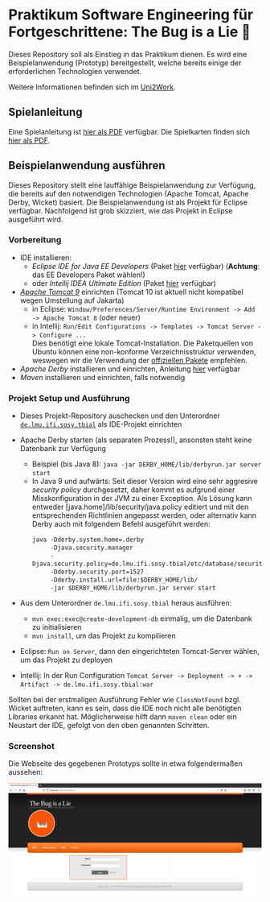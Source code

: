 # Praktikum Software Engineering für Fortgeschrittene: The Bug is a Lie 🐞

Dieses Repository soll als Einstieg in das Praktikum dienen.
Es wird eine Beispielanwendung (Prototyp) bereitgestellt,
welche bereits einige der erforderlichen Technologien verwendet.

Weitere Informationen befinden sich im [Uni2Work](https://uni2work.ifi.lmu.de/course/W20/IfI/SWEP).

## Spielanleitung

Eine Spielanleitung ist [hier als PDF](TBIAL_Spielanleitung.pdf) verfügbar.
Die Spielkarten finden sich [hier als PDF](TBIAL_Spielkarten.pdf).

## Beispielanwendung ausführen

Dieses Repository stellt eine lauffähige Beispielanwendung zur Verfügung,
die bereits auf den notwendigen Technologien (Apache Tomcat, Apache Derby, Wicket) basiert.
Die Beispielanwendung ist als Projekt für Eclipse verfügbar.
Nachfolgend ist grob skizziert, wie das Projekt in Eclipse ausgeführt wird.

### Vorbereitung

- IDE installieren:
    + *Eclipse IDE for Java EE Developers* (Paket [hier](https://www.eclipse.org/downloads/eclipse-packages/) verfügbar)
      (**Achtung**: das EE Developers Paket wählen!)
    + oder *Intellij IDEA Ultimate Edition* (Paket [hier](https://www.jetbrains.com/idea/download/#section=linux) verfügbar)
- [*Apache Tomcat 9*](http://tomcat.apache.org/) einrichten (Tomcat 10 ist aktuell nicht kompatibel wegen Umstellung auf Jakarta)
    + in Eclipse: `Window/Preferences/Server/Runtime Environment -> Add -> Apache Tomcat 8` (oder neuer)
    + in Intellij: `Run/Edit Configurations -> Templates -> Tomcat Server -> Configure ...`  
      Dies benötigt eine lokale Tomcat-Installation. Die Paketquellen von Ubuntu können
      eine non-konforme Verzeichnisstruktur verwenden, weswegen wir die Verwendung der [offiziellen Pakete](http://tomcat.apache.org/) empfehlen.
- *Apache Derby* installieren und einrichten, Anleitung [hier](https://db.apache.org/derby/quick_start.html) verfügbar
- *Maven* installieren und einrichten, falls notwendig

### Projekt Setup und Ausführung

- Dieses Projekt-Repository auschecken und den Unterordner
  [`de.lmu.ifi.sosy.tbial`](de.lmu.ifi.sosy.tbial)
  als IDE-Projekt einrichten
- Apache Derby starten (als separaten Prozess!), ansonsten steht keine Datenbank zur Verfügung
    + Beispiel (bis Java 8): `java -jar DERBY_HOME/lib/derbyrun.jar server start`
    + In Java 9 und aufwärts: Seit dieser Version wird eine sehr aggresive *security policy* durchgesetzt, daher kommt es aufgrund einer Misskonfiguration in der JVM zu einer Exception. Als Lösung kann entweder [java.home]/lib/security/java.policy editiert und mit den entsprechenden Richtlinien angepasst werden, oder alternativ kann Derby auch mit folgendem Befehl ausgeführt werden:
      ```
      java -Dderby.system.home=.derby
           -Djava.security.manager
           -Djava.security.policy=de.lmu.ifi.sosy.tbial/etc/database/security.policy
           -Dderby.security.port=1527
           -Dderby.install.url=file:$DERBY_HOME/lib/
           -jar $DERBY_HOME/lib/derbyrun.jar server start
      ```
      
- Aus dem Unterordner `de.lmu.ifi.sosy.tbial` heraus ausführen:
    + `mvn exec:exec@create-development-db` einmalig, um die Datenbank zu initialisieren
    + `mvn install`, um das Projekt zu kompilieren
- Eclipse: `Run on Server`, dann den eingerichteten Tomcat-Server wählen, um das Projekt zu deployen
- Intellij: In der Run Configuration `Tomcat Server -> Deployment -> + -> Artifact -> de.lmu.ifi.sosy.tbial:war`

Sollten bei der erstmaligen Ausführung Fehler wie `ClassNotFound` bzgl. Wicket auftreten,
kann es sein, dass die IDE noch nicht alle benötigten Libraries erkannt hat.
Möglicherweise hilft dann `maven clean` oder ein Neustart der IDE,
gefolgt von den oben genannten Schritten.

### Screenshot

Die Webseite des gegebenen Prototyps sollte in etwa folgendermaßen aussehen:

![Screenshot des Prototyps border](Screenshot_Prototype.png)
